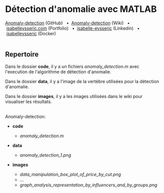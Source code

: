 # Détection d'anomalie avec MATLAB

[Anomaly-detection](https://github.com/isabelleysseric/Anomaly-detection) (GitHub)
&nbsp; • &nbsp;[Anomaly-detection](https://github.com/isabelleysseric/Anomaly-detection/wiki) (Wiki)
&nbsp; • &nbsp;[isabelleysseric.com](https://isabelleysseric.com) (Portfolio)
&nbsp; • &nbsp;[isabelle-eysseric](https://www.linkedin.com/in/isabelle-eysseric/) (Linkedin)
&nbsp; • &nbsp;[isabelleysseric](https://hub.docker.com/u/isabelleysseric) (Docker)
<br/>
<br/>


## Repertoire

Dans le dossier **code**, il y a un fichiers *anomaly_detection.m* avec l'execution de l'algorithme de détection d'anomalie.

Dans le dossier **data**, il y a l'image de la vertèbre utilisées pour la détection d'anomalie. 

Dans le dossier **images**, il y a les images utilisées dans le wiki pour visualiser les résultats. 
<br/>
<br/>


Anomaly-detection:

- **code**
  - *anomaly_detection.m*
  
- **data**
  - *anomaly_detection_1.png*
  
- **images**
  - *data_manipulation_box_plot_of_price_by_cut.png*
  - *...*
  - *graph_analysis_representation_by_influencers_and_by_groups.png*
